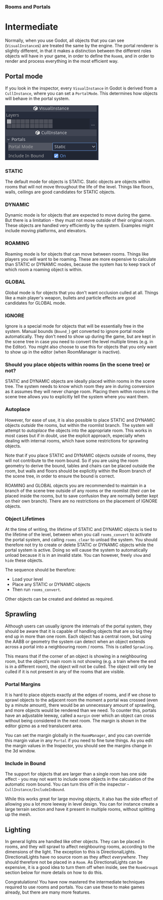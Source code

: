### Rooms and Portals
# Intermediate
Normally, when you use Godot, all objects that you can see (`VisualInstance`s) are treated the same by the engine. The portal renderer is slightly different, in that it makes a distinction between the different roles objects will have in your game, in order to define the `Room`s, and in order to render and process everything in the most efficient way.

## Portal mode
If you look in the inspector, every `VisualInstance` in Godot is derived from a `CullInstance`, where you can set a `PortalMode`. This determines how objects will behave in the portal system.

![CullInstance](images/cull_instance.png)

### STATIC
The default mode for objects is STATIC. Static objects are objects within rooms that will not move throughout the life of the level. Things like floors, walls, ceilings are good candidates for STATIC objects.
### DYNAMIC
Dynamic mode is for objects that are expected to move during the game. But there is a limitation - they must not move outside of their original room. These objects are handled very efficiently by the system. Examples might include moving platforms, and elevators.
### ROAMING
Roaming mode is for objects that can move between rooms. Things like players you will want to be roaming. These are more expensive to calculate than STATIC or DYNAMIC modes, because the system has to keep track of which room a roaming object is within.
### GLOBAL
Global mode is for objects that you don't want occlusion culled at all. Things like a main player's weapon, bullets and particle effects are good candidates for GLOBAL mode.
### IGNORE
Ignore is a special mode for objects that will be essentially free in the system. Manual bounds (`Bound_`) get converted to ignore portal mode automatically. They don't need to show up during the game, but are kept in the scene tree in case you need to convert the level multiple times (e.g. in the Editor). You might also choose to use this for objects that you only want to show up in the editor (when RoomManager is inactive).

### Should you place objects within rooms (in the scene tree) or not?
STATIC and DYNAMIC objects are ideally placed within rooms in the scene tree. The system needs to know which room they are in during conversion as it assumes they will never change room. Placing them within rooms in the scene tree allows you to explicitly tell the system where you want them.

### Autoplace
However, for ease of use, it is also possible to place STATIC and DYNAMIC objects _outside_ the rooms, but within the roomlist branch. The system will attempt to _autoplace_ the objects into the appropriate room. This works in most cases but if in doubt, use the explicit approach, especially when dealing with internal rooms, which have some restrictions for sprawling objects.

Note that if you place STATIC and DYNAMIC objects outside of rooms, they will not contribute to the room bound. So if you are using the room geometry to derive the bound, tables and chairs can be placed outside the room, but walls and floors should be explicitly within the Room branch of the scene tree, in order to ensure the bound is correct.

ROAMING and GLOBAL objects you are recommended to maintain in a branch of the scene tree outside of any rooms or the roomlist (their _can_ be placed inside the rooms, but to save confusion they are normally better kept on their own branch). There are no restrictions on the placement of IGNORE objects.

### Object Lifetimes
At the time of writing, the lifetime of STATIC and DYNAMIC objects is tied to the lifetime of the level, between when you call `rooms_convert` to activate the portal system, and calling `rooms_clear` to unload the system. You should therefore not try to create or delete STATIC or DYNAMIC objects while the portal system is active. Doing so will cause the system to automatically unload because it is in an invalid state. You can however, freely `show` and `hide` these objects.

The sequence should be therefore:
* Load your level
* Place any STATIC or DYNAMIC objects
* Then run `rooms_convert`.

Other objects can be created and deleted as required.

## Sprawling
Although users can usually ignore the internals of the portal system, they should be aware that it is capable of handling objects that are so big they end up in more than one room. Each object has a central room, but using the AABB or geometry the system can detect when an object extends across a portal into a neighbouring room / rooms. This is called `Sprawling`.

This means that if the corner of an object is showing in a neighbouring room, but the object's main room is not showing (e.g. a train where the end is in a different room), the object will not be culled. The object will only be culled if it is not present in any of the rooms that are visible.

### Portal Margins
It is hard to place objects exactly at the edges of rooms, and if we chose to sprawl objects to the adjacent room the moment a portal was crossed (even by a minute amount), there would be an unnecessary amount of sprawling, and more objects would be rendered than we need. To counter this, portals have an adjustable leeway, called a `margin` over which an object can cross without being considered in the next room. The margin is shown in the editor gizmo as a red translucent area.

You can set the margin globally in the `RoomManager`, and you can override this margin value in any `Portal` if you need to fine tune things. As you edit the margin values in the Inspector, you should see the margins change in the 3d window.

### Include in Bound
The support for objects that are larger than a single room has one side effect - you may not want to include some objects in the calculation of the automatic room bound. You can turn this off in the inspector - `CullInstance/IncludeInBound`.

While this works great for large moving objects, it also has the side effect of allowing you a lot more leeway in level design. You can for instance create a large terrain section and have it present in multiple rooms, without splitting up the mesh.

## Lighting
In general lights are handled like other objects. They can be placed in rooms, and they will sprawl to affect neighbouring rooms, according to the dimensions of the light. The exception to this is DirectionalLights. DirectionalLights have no source room as they affect _everywhere_. They should therefore not be placed in a `Room`. As DirectionalLights can be expensive, it is a good idea to turn them off when inside, see the `RoomGroup`s section below for more details on how to do this.

Congratulations! You have now mastered the intermediate techniques required to use rooms and portals. You can use these to make games already, but there are many more features.
